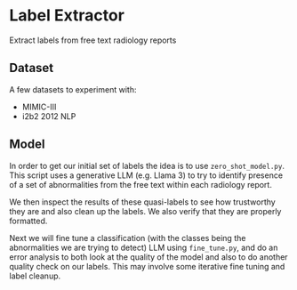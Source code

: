 # Label Extractor
Extract labels from free text radiology reports

## Dataset

A few datasets to experiment with:
- MIMIC-III
- i2b2 2012 NLP

## Model

In order to get our initial set of labels the idea is to use `zero_shot_model.py`. This script uses a generative LLM (e.g. Llama 3) to try to identify presence of a set of abnormalities from the free text within each radiology report. 

We then inspect the results of these quasi-labels to see how trustworthy they are and also clean up the labels. We also verify that they are properly formatted.

Next we will fine tune a classification (with the classes being the abnormalities we are trying to detect) LLM using `fine_tune.py`, and do an error analysis to both look at the quality of the model and also to do another quality check on our labels. This may involve some iterative fine tuning and label cleanup.

